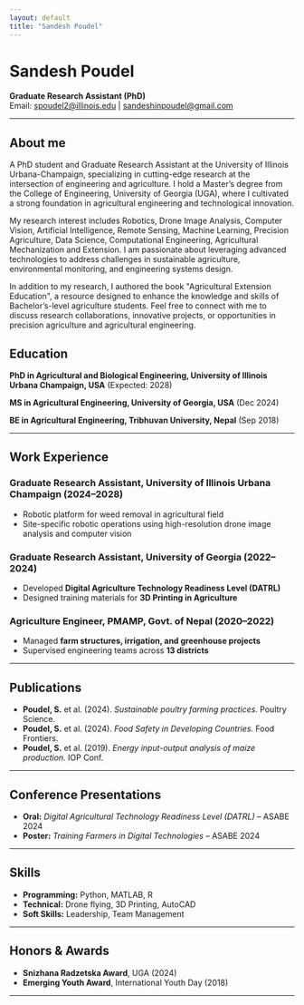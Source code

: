 ```yaml
---
layout: default
title: "Sandesh Poudel"
---
```


# Sandesh Poudel  
**Graduate Research Assistant (PhD)**  
Email: spoudel2@illinois.edu | sandeshinpoudel@gmail.com

---
## About me
A PhD student and Graduate Research Assistant at the University of Illinois Urbana-Champaign, specializing in cutting-edge research at the intersection of engineering and agriculture. I hold a Master’s degree from the College of Engineering, University of Georgia (UGA), where I cultivated a strong foundation in agricultural engineering and technological innovation.

My research interest includes Robotics, Drone Image Analysis, Computer Vision, Artificial Intelligence, Remote Sensing, Machine Learning, Precision Agriculture, Data Science, Computational Engineering, Agricultural Mechanization and Extension. I am passionate about leveraging advanced technologies to address challenges in sustainable agriculture, environmental monitoring, and engineering systems design.

In addition to my research, I authored the book "Agricultural Extension Education", a resource designed to enhance the knowledge and skills of Bachelor’s-level agriculture students. Feel free to connect with me to discuss research collaborations, innovative projects, or opportunities in precision agriculture and agricultural engineering.

## Education  
**PhD in Agricultural and Biological Engineering, University of Illinois Urbana Champaign, USA**  (Expected: 2028)  

**MS in Agricultural Engineering, University of Georgia, USA**  (Dec 2024)  

**BE in Agricultural Engineering, Tribhuvan University, Nepal** (Sep 2018)  

---

## Work Experience  
### Graduate Research Assistant, University of Illinois Urbana Champaign (2024–2028)  
- Robotic platform for weed removal in agricultural field  
- Site-specific robotic operations using high-resolution drone image analysis and computer vision

### Graduate Research Assistant, University of Georgia (2022–2024)  
- Developed **Digital Agriculture Technology Readiness Level (DATRL)**  
- Designed training materials for **3D Printing in Agriculture**  

### Agriculture Engineer, PMAMP, Govt. of Nepal (2020–2022)  
- Managed **farm structures, irrigation, and greenhouse projects**  
- Supervised engineering teams across **13 districts**  

---

## Publications  
- **Poudel, S.** et al. (2024). *Sustainable poultry farming practices.* Poultry Science.  
- **Poudel, S.** et al. (2024). *Food Safety in Developing Countries.* Food Frontiers.  
- **Poudel, S.** et al. (2019). *Energy input-output analysis of maize production.* IOP Conf.  

---

## Conference Presentations  
- **Oral:** *Digital Agricultural Technology Readiness Level (DATRL)* – ASABE 2024  
- **Poster:** *Training Farmers in Digital Technologies* – ASABE 2024  

---

## Skills  
- **Programming:** Python, MATLAB, R  
- **Technical:** Drone flying, 3D Printing, AutoCAD  
- **Soft Skills:** Leadership, Team Management  

---

## Honors & Awards  
- **Snizhana Radzetska Award**, UGA (2024)  
- **Emerging Youth Award**, International Youth Day (2018)  

---
